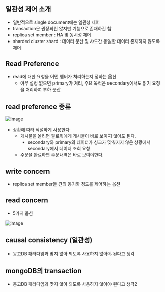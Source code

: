 ## 일관성 제어 소개
+ 일반적으로 single document에는 일관성 제어
+ transaction은 권장되진 않지만 기능으로 존재하긴 함
+ replica set member : HA 및 동시성 제어
+ sharded cluster shard : 데이터 분산 및 샤드간 동일한 데이터 존재하지 않도록 제어

## Read Preference
+ read에 대한 요청을 어떤 멤버가 처리하는지 정하는 옵션
  - 아무 설정 없으면 primary가 처리, 주요 목적은 secondary에서도 읽기 요청을 처리하여 부하 분산
 
## read preference 종류
![image](https://github.com/HyangKeunChoi/TIL-Today-I-Learned-/assets/49984996/2e7f6bca-bd7c-4615-93bf-8c50c147eee9)

+ 상황에 따라 적절하게 사용한다
  - 게시물을 올리면 팔로워에게 게시물이 바로 보이지 않아도 된다.
    - secondary와 primary의 데이터가 싱크가 맞춰지지 않은 상황에서 secondary에서 데이터 조회 요청
  - 주문을 완료하면 주문내역은 바로 보여야한다.

## write concern
+ replica set member들 간의 동기화 정도를 제어하는 옵션

## read concern
+ 5가지 옵션

![image](https://github.com/HyangKeunChoi/TIL-Today-I-Learned-/assets/49984996/dd7dd5aa-d895-46fa-ae01-16548ca4ead4)

## causal consistency (일관성)
+ 몽고DB 패러다임과 맞지 않아 되도록 사용하지 않아야 된다고 생각

## mongoDB의 transaction
+ 몽고DB 패러다임과 맞지 않아 되도록 사용하지 않아야 된다고 생각2
